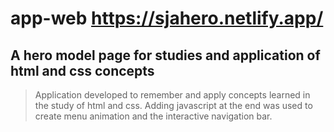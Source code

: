 # app-web <https://sjahero.netlify.app/>

## A hero model page for studies and application of html and css concepts

>Application developed to remember and apply concepts learned in the study of html and css.
>Adding javascript at the end was used to create menu animation and the interactive navigation bar.
